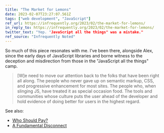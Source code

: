 ```yaml
---
title: "The Market for Lemons"
date: 2023-02-07T23:27:07.561Z
tags: ["web development", "JavaScript"]
ref_url: https://infrequently.org/2023/02/the-market-for-lemons/
in_reply_to: https://infrequently.org/2023/02/the-market-for-lemons/
twitter_text: "Yep. "JavaScript all the things" was a mistake."
ref_source: "Infrequently Noted"
---
```


So much of this piece resonates with me. I’ve been there, alongside Alex, since the early days of JavaScript libraries and borne witness to the deception and misdirection from those in the "JavaScript all the things" camp.

> [W]e need to move our attention back to the folks that have been right all along. The people who never gave up on semantic markup, CSS, and progressive enhancement for most sites. The people who, when slinging JS, have treated it as special occasion food. The tools and communities whose culture puts the user ahead of the developer and hold evidence of doing better for users in the highest regard.

See also:

* [Who Should Pay?](https://www.aaron-gustafson.com/notebook/who-should-pay/)
* [A Fundamental Disconnect](https://www.aaron-gustafson.com/notebook/a-fundamental-disconnect/)
